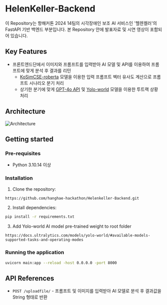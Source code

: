 # HelenKeller-Backend

이 Repository는 항해커톤 2024 14팀의 시각장애인 보조 AI 서비스인 '헬렌켈러'의 FastAPI 기반 백엔드 부분입니다.
본 Repository 안에 발표자료 및 시연 영상이 포함되어 있습니다.

## Key Features
- 프론트엔드단에서 이미지와 프롬프트를 입력받아 AI 모델 및 API를 이용하여 프롬프트에 맞게 분석 후 결과를 리턴
    - [KoSimCSE-roberta](https://huggingface.co/BM-K/KoSimCSE-roberta) 모델을 이용한 입력 프롬프트 벡터 유사도 계산으로 프롬프트 시나리오 분기 처리
    - 상기한 분기에 맞게 [GPT-4o API](https://platform.openai.com/) 및 [Yolo-world](https://docs.ultralytics.com/models/yolo-world/#available-models-supported-tasks-and-operating-modes) 모델을 이용한 투트랙 상황 처리

## Architecture

![Architecture](https://github.com/hanghae-hackathon/Helenkeller-Backend/blob/main/Architecture.jpg)


## Getting started

### Pre-requisites
- Python 3.10.14 이상

### Installation

1. Clone the repository:
```bash
https://github.com/hanghae-hackathon/Helenkeller-Backend.git
```

2. Install dependencies:
```bash
pip install -r requirements.txt
```

3. Add Yolo-world AI model pre-trained weight to root folder
```
https://docs.ultralytics.com/models/yolo-world/#available-models-supported-tasks-and-operating-modes
```

### Running the application
```bash
uvicorn main:app --reload -host 0.0.0.0 -port 8000
```

## API References

- `POST /uploadfile/` - 프롬프트 및 이미지를 입력받아 AI 모델로 분석 후 결과값을 String 형태로 반환
